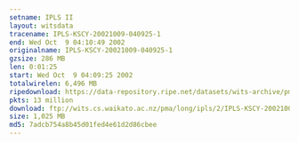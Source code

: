 ```yaml
---
setname: IPLS II
layout: witsdata
tracename: IPLS-KSCY-20021009-040925-1
end: Wed Oct  9 04:10:49 2002
originalname: IPLS-KSCY-20021009-040925-1
gzsize: 286 MB
len: 0:01:25
start: Wed Oct  9 04:09:25 2002
totalwirelen: 6,496 MB
ripedownload: https://data-repository.ripe.net/datasets/wits-archive/pma/long/ipls/2/IPLS-KSCY-20021009-040925-1.gz
pkts: 13 million
download: ftp://wits.cs.waikato.ac.nz/pma/long/ipls/2/IPLS-KSCY-20021009-040925-1.gz
size: 1,025 MB
md5: 7adcb754a8b45d01fed4e61d2d86cbee
---
```

